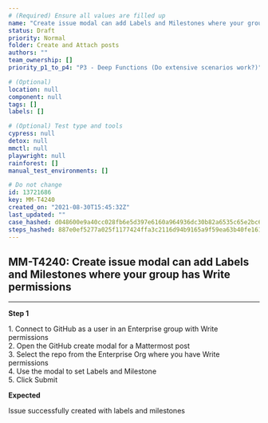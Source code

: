 ```yaml
---
# (Required) Ensure all values are filled up
name: "Create issue modal can add Labels and Milestones where your group has Write permissions"
status: Draft
priority: Normal
folder: Create and Attach posts
authors: ""
team_ownership: []
priority_p1_to_p4: "P3 - Deep Functions (Do extensive scenarios work?)"

# (Optional)
location: null
component: null
tags: []
labels: []

# (Optional) Test type and tools
cypress: null
detox: null
mmctl: null
playwright: null
rainforest: []
manual_test_environments: []

# Do not change
id: 13721686
key: MM-T4240
created_on: "2021-08-30T15:45:32Z"
last_updated: ""
case_hashed: d048600e9a40cc028fb6e5d397e6160a964936dc30b82a6535c65e2bc66dc723df252efb63d5900ac5d5b0143c6f3ec7
steps_hashed: 887e0ef5277a025f1177424ffa3c2116d94b9165a9f59ea63b40fe1611500cbd61ec7fdbc88f054bc7b160e827cb3c66
---
```


<!-- (Auto-generated) Based on frontmatter's "key" and "name" -->

## MM-T4240: Create issue modal can add Labels and Milestones where your group has Write permissions

---

**Step 1**

1\. Connect to GitHub as a user in an Enterprise group with Write permissions\
2\. Open the GitHub create modal for a Mattermost post\
3\. Select the repo from the Enterprise Org where you have Write permissions\
4\. Use the modal to set Labels and Milestone\
5\. Click Submit

**Expected**

Issue successfully created with labels and milestones
